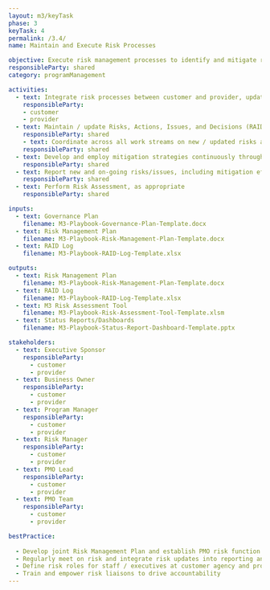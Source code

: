 ```yaml
---
layout: m3/keyTask
phase: 3
keyTask: 4
permalink: /3.4/
name: Maintain and Execute Risk Processes

objective: Execute risk management processes to identify and mitigate risks / issues throughout the implementation.
responsibleParty: shared
category: programManagement

activities:
  - text: Integrate risk processes between customer and provider, updating Risk Management Plan
    responsibleParty:
    - customer
    - provider
  - text: Maintain / update Risks, Actions, Issues, and Decisions (RAID) Log
    responsibleParty: shared
    - text: Coordinate across all work streams on new / updated risks and the status of mitigation efforts (at a minimum every 2 weeks)
    responsibleParty: shared
  - text: Develop and employ mitigation strategies continuously throughout Phase 3
    responsibleParty: shared
  - text: Report new and on-going risks/issues, including mitigation efforts in meetings with decision-makers thru Status Reports/Dashboards
    responsibleParty: shared
  - text: Perform Risk Assessment, as appropriate
    responsibleParty: shared

inputs:
  - text: Governance Plan
    filename: M3-Playbook-Governance-Plan-Template.docx
  - text: Risk Management Plan
    filename: M3-Playbook-Risk-Management-Plan-Template.docx
  - text: RAID Log 
    filename: M3-Playbook-RAID-Log-Template.xlsx

outputs:
  - text: Risk Management Plan
    filename: M3-Playbook-Risk-Management-Plan-Template.docx
  - text: RAID Log 
    filename: M3-Playbook-RAID-Log-Template.xlsx
  - text: M3 Risk Assessment Tool
    filename: M3-Playbook-Risk-Assessment-Tool-Template.xlsm
  - text: Status Reports/Dashboards
    filename: M3-Playbook-Status-Report-Dashboard-Template.pptx

stakeholders:
  - text: Executive Sponsor
    responsibleParty:
      - customer
      - provider
  - text: Business Owner
    responsibleParty:
      - customer
      - provider
  - text: Program Manager
    responsibleParty:
      - customer
      - provider
  - text: Risk Manager
    responsibleParty:
      - customer
      - provider
  - text: PMO Lead
    responsibleParty:
      - customer
      - provider
  - text: PMO Team
    responsibleParty:
      - customer
      - provider

bestPractice:
  
  - Develop joint Risk Management Plan and establish PMO risk function before transition to coordinate risk management efforts
  - Regularly meet on risk and integrate risk updates into reporting and escalation; document in RAID Log to facilitate communication
  - Define risk roles for staff / executives at customer agency and provider; train teams on risk identification and mitigation
  - Train and empower risk liaisons to drive accountability
---
```

